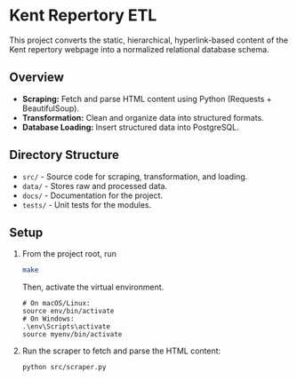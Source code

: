 # Kent Repertory ETL

This project converts the static, hierarchical, hyperlink-based content of the Kent repertory webpage into a normalized relational database schema.

## Overview
- **Scraping:** Fetch and parse HTML content using Python (Requests + BeautifulSoup).
- **Transformation:** Clean and organize data into structured formats.
- **Database Loading:** Insert structured data into PostgreSQL.

## Directory Structure
- `src/` - Source code for scraping, transformation, and loading.
- `data/` - Stores raw and processed data.
- `docs/` - Documentation for the project.
- `tests/` - Unit tests for the modules.

## Setup
1. From the project root, run
   ```bash
   make
   ```
   Then, activate the virtual environment.
   ```
   # On macOS/Linux:
   source env/bin/activate
   # On Windows:
   .\env\Scripts\activate
   source myenv/bin/activate
   ```
   
1. Run the scraper to fetch and parse the HTML content:
   ```bash
   python src/scraper.py
   ```
